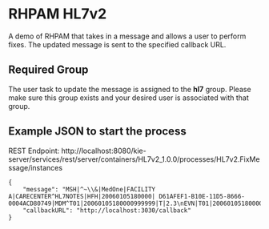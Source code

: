 RHPAM HL7v2
=======================

A demo of RHPAM that takes in a message and allows a user to perform fixes. The updated message is sent to the specified callback URL.

## Required Group
The user task to update the message is assigned to the **hl7** group. Please make sure this group exists and your desired user is associated with that group.

## Example JSON to start the process
REST Endpoint: http://localhost:8080/kie-server/services/rest/server/containers/HL7v2_1.0.0/processes/HL7v2.FixMessage/instances
```
{
	"message": "MSH|^~\\&|MedOne|FACILITY A|CARECENTER^HL7NOTES|HFH|20060105180000| D61AFEF1-B10E-11D5-8666-0004ACD80749|MDM^T01|20060105180000999999|T|2.3\nEVN|T01|20060105180000\nPID|1||1112388^BS||ESPARZA^MARIA\nPV1|1|O|BS^15^15\nTXA|1|GENNOTES|TX|200601051800|50041^SMITH^CHRIS^M|200601051800|200601051800|200601051800|||\nSC^ROBINSON^JESSICA^A|1234567890||||FILE0001.TXT|PR",
	"callbackURL": "http://localhost:3030/callback"
}
```
